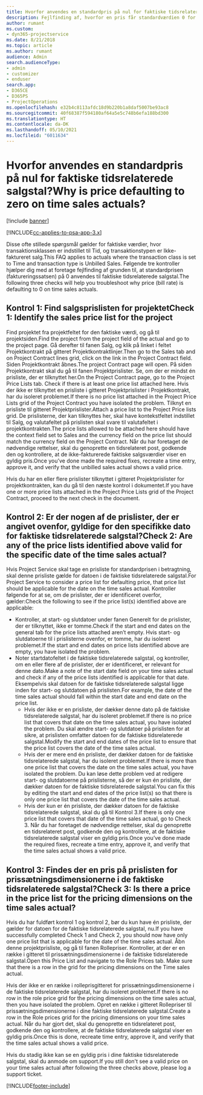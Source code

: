```yaml
---
title: Hvorfor anvendes en standardpris på nul for faktiske tidsrelaterede salgstal?
description: Fejlfinding af, hvorfor en pris får standardværdien 0 for faktiske tidsrelaterede salgstal.
author: rumant
ms.custom:
- dyn365-projectservice
ms.date: 8/21/2018
ms.topic: article
ms.author: rumant
audience: Admin
search.audienceType:
- admin
- customizer
- enduser
search.app:
- D365CE
- D365PS
- ProjectOperations
ms.openlocfilehash: e32b4c8113afdc18d9b220b1a8daf5007be93ac8
ms.sourcegitcommit: 40f68387f594180af64a5e5c748b6efa188bd300
ms.translationtype: HT
ms.contentlocale: da-DK
ms.lasthandoff: 05/10/2021
ms.locfileid: "6011634"
---
```

# <a name="why-is-price-defaulting-to-zero-on-time-sales-actuals"></a><span data-ttu-id="56d0c-103">Hvorfor anvendes en standardpris på nul for faktiske tidsrelaterede salgstal?</span><span class="sxs-lookup"><span data-stu-id="56d0c-103">Why is price defaulting to zero on time sales actuals?</span></span>

[!include [banner](../includes/psa-now-project-operations.md)]

[!INCLUDE[cc-applies-to-psa-app-3.x](../includes/cc-applies-to-psa-app-3x.md)]

<span data-ttu-id="56d0c-104">Disse ofte stillede spørgsmål gælder for faktiske værdier, hvor transaktionsklassen er indstillet til Tid, og transaktionstypen er Ikke-faktureret salg.</span><span class="sxs-lookup"><span data-stu-id="56d0c-104">This FAQ applies to actuals where the transaction class is set to Time and transaction type is Unbilled Sales.</span></span> <span data-ttu-id="56d0c-105">Følgende tre kontroller hjælper dig med at foretage fejlfinding af grunden til, at standardprisen (faktureringssatsen) på 0 anvendes til faktiske tidsrelaterede salgstal.</span><span class="sxs-lookup"><span data-stu-id="56d0c-105">The following three checks will help you troubleshoot why price (bill rate) is defaulting to 0 on time sales actuals.</span></span>

## <a name="check-1-identify-the-sales-price-list-for-the-project"></a><span data-ttu-id="56d0c-106">Kontrol 1: Find salgsprislisten for projektet</span><span class="sxs-lookup"><span data-stu-id="56d0c-106">Check 1: Identify the sales price list for the project</span></span>

<span data-ttu-id="56d0c-107">Find projektet fra projektfeltet for den faktiske værdi, og gå til projektsiden.</span><span class="sxs-lookup"><span data-stu-id="56d0c-107">Find the project from the project field of the actual and go to the project page.</span></span> <span data-ttu-id="56d0c-108">Gå derefter til fanen Salg, og klik på linket i feltet Projektkontrakt på gitteret Projektkontraktlinjer.</span><span class="sxs-lookup"><span data-stu-id="56d0c-108">Then go to the Sales tab and on Project Contract lines grid, click on the link in the Project Contract field.</span></span> <span data-ttu-id="56d0c-109">Siden Projektkontrakt åbnes.</span><span class="sxs-lookup"><span data-stu-id="56d0c-109">The project Contract page will open.</span></span> <span data-ttu-id="56d0c-110">På siden Projektkontrakt skal du gå til fanen Projektprislister. Se, om der er mindst én prisliste, der er tilknyttet her.</span><span class="sxs-lookup"><span data-stu-id="56d0c-110">On the Project Contract page, go to the Project Price Lists tab. Check if there is at least one price list attached here.</span></span> <span data-ttu-id="56d0c-111">Hvis der ikke er tilknyttet en prisliste i gitteret Projektprislister i Projektkontrakt, har du isoleret problemet.</span><span class="sxs-lookup"><span data-stu-id="56d0c-111">If there is no price list attached in the Project Price Lists grid of the Project Contract you have isolated the problem.</span></span> <span data-ttu-id="56d0c-112">Tilknyt en prisliste til gitteret Projektprislister.</span><span class="sxs-lookup"><span data-stu-id="56d0c-112">Attach a price list to the Project Price lists grid.</span></span> <span data-ttu-id="56d0c-113">De prislisterne, der kan tilknyttes her, skal have kontekstfeltet indstillet til Salg, og valutafeltet på prislisten skal svare til valutafeltet i projektkontrakten.</span><span class="sxs-lookup"><span data-stu-id="56d0c-113">The price lists allowed to be attached here should have the context field set to Sales and the currency field on the price list should match the currency field on the Project Contract.</span></span> <span data-ttu-id="56d0c-114">Når du har foretaget de nødvendige rettelser, skal du genoprette en tidsrelateret post, godkende den og kontrollere, at de ikke-fakturerede faktiske salgsværdier viser en gyldig pris.</span><span class="sxs-lookup"><span data-stu-id="56d0c-114">Once you’ve done made the required fixes, recreate a time entry, approve it, and verify that the unbilled sales actual shows a valid price.</span></span> 

<span data-ttu-id="56d0c-115">Hvis du har en eller flere prislister tilknyttet i gitteret Projektprislister for projektkontrakten, kan du gå til den næste kontrol i dokumentet.</span><span class="sxs-lookup"><span data-stu-id="56d0c-115">If you have one or more price lists attached in the Project Price Lists grid of the Project Contract, proceed to the next check in the document.</span></span>

## <a name="check-2-are-any-of-the-price-lists-identified-above-valid-for-the-specific-date-of-the-time-sales-actual"></a><span data-ttu-id="56d0c-116">Kontrol 2: Er der nogen af de prislister, der er angivet ovenfor, gyldige for den specifikke dato for faktiske tidsrelaterede salgstal?</span><span class="sxs-lookup"><span data-stu-id="56d0c-116">Check 2: Are any of the price lists identified above valid for the specific date of the time sales actual?</span></span>

<span data-ttu-id="56d0c-117">Hvis Project Service skal tage en prisliste for standardprisen i betragtning, skal denne prisliste gælde for datoen i de faktiske tidsrelaterede salgstal.</span><span class="sxs-lookup"><span data-stu-id="56d0c-117">For Project Service to consider a price list for defaulting price, that price list should be applicable for the date on the time sales actual.</span></span> <span data-ttu-id="56d0c-118">Kontroller følgende for at se, om de prislister, der er identificeret overfor, gælder:</span><span class="sxs-lookup"><span data-stu-id="56d0c-118">Check the following to see if the price list(s) identified above are applicable:</span></span>
- <span data-ttu-id="56d0c-119">Kontroller, at start- og slutdatoer under fanen Generelt for de prislister, der er tilknyttet, ikke er tomme.</span><span class="sxs-lookup"><span data-stu-id="56d0c-119">Check if the start and end dates on the general tab for the price lists attached aren’t empty.</span></span> <span data-ttu-id="56d0c-120">Hvis start- og slutdatoerne til i prislisterne ovenfor, er tomme, har du isoleret problemet.</span><span class="sxs-lookup"><span data-stu-id="56d0c-120">If the start and end dates on price lists identified above are empty, you have isolated the problem.</span></span> 
- <span data-ttu-id="56d0c-121">Noter startdatofeltet i de faktiske tidsrelaterede salgstal, og kontroller, om en eller flere af de prislister, der er identificeret, er relevant for denne dato.</span><span class="sxs-lookup"><span data-stu-id="56d0c-121">Make a note of the start date field on your time sales actual and check if any of the price lists identified is applicable for that date.</span></span> <span data-ttu-id="56d0c-122">Eksempelvis skal datoen for de faktiske tidsrelaterede salgstal ligge inden for start- og slutdatoen på prislisten.</span><span class="sxs-lookup"><span data-stu-id="56d0c-122">For example, the date of the time sales actual should fall within the start date and end date on the price list.</span></span> 
    - <span data-ttu-id="56d0c-123">Hvis der ikke er en prisliste, der dækker denne dato på de faktiske tidsrelaterede salgstal, har du isoleret problemet.</span><span class="sxs-lookup"><span data-stu-id="56d0c-123">If there is no price list that covers that date on the time sales actual, you have isolated the problem.</span></span> <span data-ttu-id="56d0c-124">Du skal ændre start- og slutdatoer på prislisten for at sikre, at prislisten omfatter datoen for de faktiske tidsrelaterede salgstal.</span><span class="sxs-lookup"><span data-stu-id="56d0c-124">Modify the start and end dates of the price list to ensure that the price list covers the date of the time sales actual.</span></span> 
    - <span data-ttu-id="56d0c-125">Hvis der er mere end én prisliste, der dækker datoen for de faktiske tidsrelaterede salgstal, har du isoleret problemet.</span><span class="sxs-lookup"><span data-stu-id="56d0c-125">If there is more than one price list that covers the date on the time sales actual, you have isolated the problem.</span></span> <span data-ttu-id="56d0c-126">Du kan løse dette problem ved at redigere start- og slutdatoerne på prislisterne, så der er kun én prisliste, der dækker datoen for de faktiske tidsrelaterede salgstal.</span><span class="sxs-lookup"><span data-stu-id="56d0c-126">You can fix this by editing the start and end dates of the price list(s) so that there is only one price list that covers the date of the time sales actual.</span></span> 
    - <span data-ttu-id="56d0c-127">Hvis der kun er én prisliste, der dækker datoen for de faktiske tidsrelaterede salgstal, skal du gå til Kontrol 3.</span><span class="sxs-lookup"><span data-stu-id="56d0c-127">If there is only one price list that covers that date of the time sales actual, go to Check 3.</span></span>
<span data-ttu-id="56d0c-128">Når du har foretaget de nødvendige rettelser, skal du genoprette en tidsrelateret post, godkende den og kontrollere, at de faktiske tidsrelaterede salgstal viser en gyldig pris.</span><span class="sxs-lookup"><span data-stu-id="56d0c-128">Once you’ve done made the required fixes, recreate a time entry, approve it, and verify that the time sales actual shows a valid price.</span></span>

## <a name="check-3-is-there-a-price-in-the-price-list-for-the-pricing-dimensions-on-the-time-sales-actual"></a><span data-ttu-id="56d0c-129">Kontrol 3: Findes der en pris på prislisten for prissætningsdimensionerne i de faktiske tidsrelaterede salgstal?</span><span class="sxs-lookup"><span data-stu-id="56d0c-129">Check 3: Is there a price in the price list for the pricing dimensions on the time sales actual?</span></span>

<span data-ttu-id="56d0c-130">Hvis du har fuldført kontrol 1 og kontrol 2, bør du kun have én prisliste, der gælder for datoen for de faktiske tidsrelaterede salgstal, nu.</span><span class="sxs-lookup"><span data-stu-id="56d0c-130">If you have successfully completed Check 1 and Check 2, you should now have only one price list that is applicable for the date of the time sales actual.</span></span> <span data-ttu-id="56d0c-131">Åbn denne projektprisliste, og gå til fanen Rollepriser. Kontroller, at der er en række i gitteret til prissætningsdimensionerne i de faktiske tidsrelaterede salgstal.</span><span class="sxs-lookup"><span data-stu-id="56d0c-131">Open this Price List and navigate to the Role Prices tab. Make sure that there is a row in the grid for the pricing dimensions on the Time sales actual.</span></span>

<span data-ttu-id="56d0c-132">Hvis der ikke er en række i rolleprisgitteret for prissætningsdimensionerne i de faktiske tidsrelaterede salgstal, har du isoleret problemet.</span><span class="sxs-lookup"><span data-stu-id="56d0c-132">If there is no row in the role price grid for the pricing dimensions on the time sales actual, then you have isolated the problem.</span></span> <span data-ttu-id="56d0c-133">Opret en række i gitteret Rollepriser til prissætningsdimensionerne i dine faktiske tidsrelaterede salgstal.</span><span class="sxs-lookup"><span data-stu-id="56d0c-133">Create a row in the Role prices grid for the pricing dimensions on your time sales actual.</span></span> <span data-ttu-id="56d0c-134">Når du har gjort det, skal du genoprette en tidsrelateret post, godkende den og kontrollere, at de faktiske tidsrelaterede salgstal viser en gyldig pris.</span><span class="sxs-lookup"><span data-stu-id="56d0c-134">Once this is done, recreate time entry, approve it, and verify that the time sales actual shows a valid price.</span></span>

<span data-ttu-id="56d0c-135">Hvis du stadig ikke kan se en gyldig pris i dine faktiske tidsrelaterede salgstal, skal du anmode om support.</span><span class="sxs-lookup"><span data-stu-id="56d0c-135">If you still don't see a valid price on your time sales actual after following the three checks above, please log a support ticket.</span></span> 



[!INCLUDE[footer-include](../includes/footer-banner.md)]